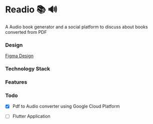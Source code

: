 # Readio 📚 🔊
A Audio book generator and a social platform to discuss about books converted from PDF

### Design 
[Figma Design](https://www.figma.com/proto/Qzqga1Cp5C7yFgvSTshqPk/Untitled?node-id=60%3A3&scaling=scale-down)

### Technology Stack

### Features

### Todo

- [x] Pdf to Audio converter using Google Cloud Platform 
- [ ] Flutter Application

